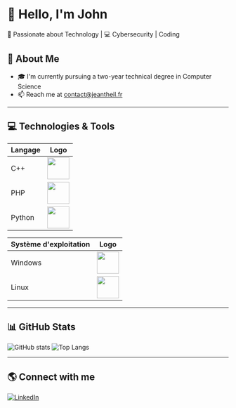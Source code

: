 # 👋 Hello, I'm John

🔹 Passionate about Technology | 💻 Cybersecurity | Coding

## 📌 About Me
- 🎓 I'm currently pursuing a two-year technical degree in Computer Science
- 📫 Reach me at contact@jeantheil.fr

---

## 💻 Technologies & Tools

| Langage | Logo |
|---------|------|
| C++     | <img src="https://cdn.jsdelivr.net/gh/devicons/devicon/icons/cplusplus/cplusplus-original.svg" width="50"/> |
| PHP     | <img src="https://cdn.jsdelivr.net/gh/devicons/devicon/icons/php/php-original.svg" width="50"/> |
| Python  | <img src="https://cdn.jsdelivr.net/gh/devicons/devicon/icons/python/python-original.svg" width="50"/> |


| Système d'exploitation | Logo |
|------------------------|------|
| Windows              | <img src="https://cdn.jsdelivr.net/gh/devicons/devicon/icons/windows8/windows8-original.svg" width="50"/> |
| Linux                | <img src="https://cdn.jsdelivr.net/gh/devicons/devicon/icons/linux/linux-original.svg" width="50"/> |

---

## 📊 GitHub Stats

![GitHub stats](https://github-readme-stats.vercel.app/api?username=JTheil19&show_icons=true&theme=dark)
![Top Langs](https://github-readme-stats.vercel.app/api/top-langs/?username=JTheil19&layout=compact&theme=dark)

---

## 🌎 Connect with me

[![LinkedIn](https://img.shields.io/badge/LinkedIn-0077B5?style=for-the-badge&logo=linkedin&logoColor=white)](https://www.linkedin.com/in/ton_profil)

